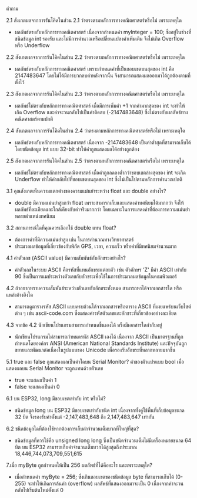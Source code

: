 คำถาม

2.1 สังเกตผลจากการรันโคิดในส่วน 2.1 ว่าตรงตามหลักการทางคณิตศาสตร์หรือไม่ เพราะเหตุใด
- ผลลัพธ์ตรงกับหลักการทางคณิตศาสตร์ เนื่องจากกำหนดค่า myInteger = 100; ซึ่งอยู่ในช่วงที่ชนิดข้อมูล int รองรับ และไม่มีการคำนวณหรือเปลี่ยนแปลงค่าเพิ่มเติม จึงไม่เกิด Overflow หรือ Underflow

2.2 สังเกตผลจากการรันโคิดในส่วน 2.2 ว่าตรงตามหลักการทางคณิตศาสตร์หรือไม่ เพราะเหตุใด
- ผลลัพธ์ตรงกับหลักการทางคณิตศาสตร์ เพราะกำหนดค่าที่เป็นขอบเขตบนสุดของ int คือ 2147483647 โดยไม่ได้มีการบวกลบค่าหลังจากนั้น จึงสามารถแสดงผลออกมาได้ถูกต้องตามที่ตั้งไว้

2.3 สังเกตผลจากการรันโคิดในส่วน 2.3 ว่าตรงตามหลักการทางคณิตศาสตร์หรือไม่ เพราะเหตุใด
- ผลลัพธ์ไม่ตรงกับหลักการทางคณิตศาสตร์ เมื่อมีการเพิ่มค่า +1 จากค่ามากสุดของ int จะทำให้เกิด Overflow และค่าจะวนกลับไปเป็นค่าติดลบ (-2147483648) ซึ่งไม่ตรงกับผลลัพธ์ทางคณิตศาสตร์ตามปกติ

2.4 สังเกตผลจากการรันโคิดในส่วน 2.4 ว่าตรงตามหลักการทางคณิตศาสตร์หรือไม่ เพราะเหตุใด
- ผลลัพธ์ตรงกับหลักการทางคณิตศาสตร์ เนื่องจาก -2147483648 เป็นค่าต่ำสุดที่สามารถเก็บได้โดยชนิดข้อมูล int แบบ 32-bit ทำให้ค่าถูกแสดงผลได้อย่างถูกต้อง

2.5 สังเกตผลจากการรันโคิดในส่วน 2.5 ว่าตรงตามหลักการทางคณิตศาสตร์หรือไม่ เพราะเหตุใด
- ผลลัพธ์ไม่ตรงกับหลักการทางคณิตศาสตร์ เมื่อค่าถูกลดลงต่ำกว่าขอบเขตล่างสุดของ int จะเกิด Underflow ทำให้ค่ากลับไปที่ขอบเขตบนสุดของ int ซึ่งไม่เป็นไปตามหลักการคำนวณปกติ

3.1 คุณสังเกตเห็นความแตกต่างของความแม่นยำระหว่าง float และ double อย่างไร?
- double มีความแม่นยำสูงกว่า float เพราะสามารถเก็บและแสดงค่าทศนิยมได้มากกว่า จึงให้ผลลัพธ์ที่ละเอียดและใกล้เคียงกับค่าจริงมากกว่า โดยเฉพาะในการแสดงค่าที่ต้องการความแม่นยำหลายตำแหน่งทศนิยม
  
3.2 สถานการณ์ใดที่คุณควรเลือกใช้ double แทน float?
- ต้องการค่าที่มีความแม่นยำสูง เช่น ในการคำนวณทางวิทยาศาสตร์
- ประมวลผลข้อมูลที่เกี่ยวข้องกับพิกัด GPS, เวลา, ความเร็ว หรือค่าที่มีทศนิยมจำนวนมาก

4.1 ค่าตัวเลข (ASCII value) มีความสัมพันธ์กับอักขระอย่างไร?
- ค่าตัวเลขในระบบ ASCII คือรหัสที่แทนอักขระแต่ละตัว เช่น ตัวอักษร 'Z' มีค่า ASCII เท่ากับ 90 ซึ่งเป็นการแมประหว่างตัวเลขกับอักขระเพื่อใช้ในการประมวลผลข้อมูลในคอมพิวเตอร์

4.2 ถ้าอยากทราบความสัมพันธ์ระหว่างตัวเลขกับอักขระทั้งหมด สามารถหาได้จากเอกสารใด หรือแหล่งอ้างอิงใด
- สามารถดูตารางรหัส ASCII แบบครบถ้วนได้จากเอกสารหรือตาราง ASCII ที่เผยแพร่บนเว็บไซต์ต่าง ๆ เช่น ascii-code.com ซึ่งแสดงค่ารหัสตัวเลขและอักขระที่เกี่ยวข้องอย่างละเอียด

4.3 จากข้อ 4.2 นักเขียนโปรแกรมสามารถกำหนดขึ้นเองได้ หรือมีเอกสารใดกำกับอยู่
- นักเขียนโปรแกรมไม่สามารถกำหนดรหัส ASCII เองได้ เนื่องจาก ASCII เป็นมาตรฐานที่ถูกกำหนดโดยองค์กร ANSI (American National Standards Institute) และปัจจุบันถูกขยายและพัฒนาต่อเนื่องในรูปแบบของ Unicode เพื่อรองรับอักขระที่หลากหลายมากขึ้น

5.1 true และ false ถูกแสดงผลเป็นค่าใดบน Serial Monitor? ค่าของตัวแปรแบบ bool เมื่อแสดงผลบน Serial Monitor จะถูกแทนด้วยตัวเลข
- true จะแสดงเป็นค่า 1
- false จะแสดงเป็นค่า 0

6.1 บน ESP32, long มีขอบเขตเท่ากับ int หรือไม่?
- ชนิดข้อมูล long บน ESP32 มีขอบเขตเท่ากับชนิด int เนื่องจากทั้งคู่ใช้พื้นที่เก็บข้อมูลขนาด 32 บิต จึงรองรับค่าตั้งแต่ -2,147,483,648 ถึง 2,147,483,647 เท่ากัน

6.2 ชนิดข้อมูลใดที่ต้องใช้หากต้องการเก็บค่าจำนวนเต็มบวกที่ใหญ่ที่สุด?
- ชนิดข้อมูลที่ควรใช้คือ unsigned long long ซึ่งเป็นชนิดจำนวนเต็มไม่มีเครื่องหมายขนาด 64 บิต บน ESP32 สามารถเก็บค่าจำนวนเต็มบวกได้สูงสุดถึงประมาณ 18,446,744,073,709,551,615

7.เมื่อ myByte ถูกกำหนดให้เป็น 256 ผลลัพธ์ที่ได้คืออะไร และเพราะเหตุใด?
- เมื่อกำหนดค่า myByte = 256; ซึ่งเกินขอบเขตของชนิดข้อมูล byte ที่สามารถเก็บได้ (0-255) จะทำให้เกิดการล้นค่า (overflow) ผลลัพธ์ที่แสดงออกมาจะเป็น 0 เนื่องจากค่าจะวนกลับไปเริ่มต้นใหม่ตั้งแต่ 0
